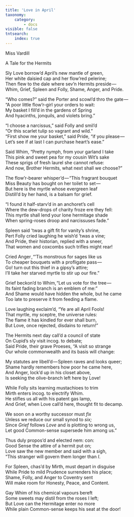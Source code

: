 ```yaml
---
title: 'Love in April'
taxonomy:
    category:
        - docs
visible: false
tntsearch:
    index: true
---
```


<div class="author">Miss Vardill</div>

<span class="title">A Tale for the Hermits</span>

Sly Love borrow’d April’s new mantle of green,  
Her white daisied cap and her flow’red pelerine;  
Then flew to the dale where sev’n Hermits preside —   
Whim, Grief, Spleen and Folly, Shame, Anger, and Pride.  

“Who comes?” said the Porter and scowl’d thro the gate —   
“A poor little flow’r-girl your orders to wait:  
My basket I fill’d in the gardens of Spring  
And hyacinths, jonquils, and violets bring.”  

“I choose a narcissus,” said Folly and smil’d  
“Or this scarlet tulip so vagrant and wild.”  
“First show me your basket,” said Pride, “if you please —   
Let’s see if at last I can purchase heart’s ease.”  

Said Whim, “Pretty nymph, from your garland I take  
This pink and sweet pea for my cousin Wit’s sake  
These sprigs of fresh laurel she cannot refuse:  
And now, Brother Hermits, what next shall we choose?”

The flow’r-bearer whisper’d — “This fragrant bouquet  
Miss Beauty has bought on her toilet to set —   
But here is the myrtle whose evergreen leaf  
Distill’d by her hand, is a balsam for grief.  

“I found it half-starv’d in an anchoret’s cell  
Where the dew-drops of charity froze ere they fell:  
This myrtle shall lend your lone hermitage shade  
When spring-roses droop and narcissuses fade.” 

Spleen said ’twas a gift fit for vanity’s shrine,  
Pert Folly cried laughing he wish’d ’twas a vine;  
And Pride, their historian, replied with a sneer,  
That women and coxcombs such trifles might rear!  

Cried Anger , “’Tis monstrous for sages like us  
To cheaper bouquets with a profligate pass —   
Go! turn out this thief in a gipsy’s attire;  
I’ll take her starved myrtle to stir up our fire.”

Grief beckon’d to Whim, “Let us vote for the tree —   
Its faint fading branch is an emblem of me:”  
And Shame would have hidden the whole, but he came  
Too late to preserve it from feeding a flame.  

Love laughing exclaim’d, “Ye are all April Fools!  
That myrtle, my sceptre, the universe rules:  
The flame it has kindled for ever shall burn,  
But Love, once rejected, disdains to return!”

The Hermits next day call’d a council of state  
On Cupid’s sly visit incog. to debate;  
Said Pride, their grave Proeses, “A visit so strange  
Our whole commonwealth and its basis will change:  

My statutes are libell’d — Spleen raves and looks queer;  
Shame hardly remembers how poor he came here,  
And Anger, lock’d up in his closet above,  
Is seeking the olive-branch left here by Love!  

While Folly sits learning mustachioes to trim  
Mirth enters incog. to electrify Whim.  
He stifles us all with his patent gas lamp,  
And Grief, when Love call’d here, thought fit to decamp.  

We soon on a worthy successor must *fix*  
Unless we reduce our small synod to *six;*  
Since *Grief* follows *Love* and is plotting to wrong us,  
Let good Common-sense supersede him among us.”  

Thus duly propos’d and elected nem: con:  
Good Sense the attire of a hermit put on;  
Love saw the new member and said with a sigh,  
“This stranger will govern them longer than *I*.  

For Spleen, chas’d by Mirth, must depart in disguise  
While Pride to mild Prudence surrenders his place;  
Shame, Folly, and Anger to Coventry sent  
Will make room for Honesty, Peace, and Content.  

Gay Whim of his chemical vapours bereft  
Some sweets may distil from the roses I left;  
But Love can the Hermitage enter no more  
While plain Common-sense keeps his seat at the door!
